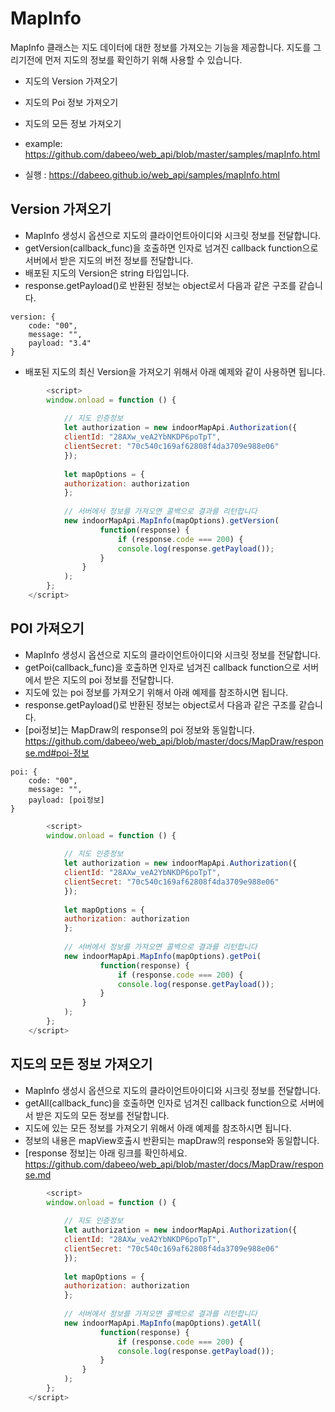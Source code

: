 # MapInfo

MapInfo 클래스는 지도 데이터에 대한 정보를 가져오는 기능을 제공합니다. 지도를 그리기전에 먼저 지도의 정보를 확인하기 위해 사용할 수 있습니다.   

- 지도의 Version 가져오기
- 지도의 Poi 정보 가져오기
- 지도의 모든 정보 가져오기

- example: https://github.com/dabeeo/web_api/blob/master/samples/mapInfo.html   
- 실행 : https://dabeeo.github.io/web_api/samples/mapInfo.html   

## Version 가져오기
- MapInfo 생성시 옵션으로 지도의 클라이언트아이디와 시크릿 정보를 전달합니다. 
- getVersion(callback_func)을 호출하면 인자로 넘겨진 callback function으로 서버에서 받은 지도의 버전 정보를 전달합니다. 
- 배포된 지도의 Version은 string 타입입니다.  
- response.getPayload()로 반환된 정보는  object로서 다음과 같은 구조를 같습니다. 
~~~
version: {
    code: "00",
    message: "",
    payload: "3.4"
}
~~~
- 배포된 지도의 최신 Version을 가져오기 위해서 아래 예제와 같이 사용하면 됩니다.  
~~~javascript
        <script>
        window.onload = function () {
        
            // 지도 인증정보
            let authorization = new indoorMapApi.Authorization({
            clientId: "28AXw_veA2YbNKDP6poTpT",
            clientSecret: "70c540c169af62808f4da3709e988e06"
            });
        
            let mapOptions = {
            authorization: authorization
            };
        
            // 서버에서 정보를 가져오면 콜백으로 결과를 리턴합니다
            new indoorMapApi.MapInfo(mapOptions).getVersion( 
                    function(response) {
                        if (response.code === 200) {
                        console.log(response.getPayload());
                    }
                }
            );
        };
    </script>
~~~

## POI 가져오기
- MapInfo 생성시 옵션으로 지도의 클라이언트아이디와 시크릿 정보를 전달합니다. 
- getPoi(callback_func)을 호출하면 인자로 넘겨진 callback function으로 서버에서 받은 지도의 poi 정보를 전달합니다. 
- 지도에 있는 poi 정보를 가져오기 위해서 아래 예제를 참조하시면 됩니다.
- response.getPayload()로 반환된 정보는  object로서 다음과 같은 구조를 같습니다.
- [poi정보]는 MapDraw의 response의 poi 정보와 동일합니다.   
    https://github.com/dabeeo/web_api/blob/master/docs/MapDraw/response.md#poi-정보  
~~~
poi: {
    code: "00",
    message: "",
    payload: [poi정보]
}
~~~
~~~javascript
        <script>
        window.onload = function () {
        
            // 지도 인증정보
            let authorization = new indoorMapApi.Authorization({
            clientId: "28AXw_veA2YbNKDP6poTpT",
            clientSecret: "70c540c169af62808f4da3709e988e06"
            });
        
            let mapOptions = {
            authorization: authorization
            };
        
            // 서버에서 정보를 가져오면 콜백으로 결과를 리턴합니다
            new indoorMapApi.MapInfo(mapOptions).getPoi( 
                    function(response) {
                        if (response.code === 200) {
                        console.log(response.getPayload());
                    }
                }
            );
        };
    </script>
~~~

## 지도의 모든 정보 가져오기
- MapInfo 생성시 옵션으로 지도의 클라이언트아이디와 시크릿 정보를 전달합니다.   
- getAll(callback_func)을 호출하면 인자로 넘겨진 callback function으로 서버에서 받은 지도의 모든 정보를 전달합니다.  
- 지도에 있는 모든 정보를 가져오기 위해서 아래 예제를 참조하시면 됩니다.  
- 정보의 내용은 mapView호출시 반환되는 mapDraw의 response와 동일합니다. 
- [response 정보]는 아래 링크를 확인하세요.    
    https://github.com/dabeeo/web_api/blob/master/docs/MapDraw/response.md

~~~javascript
        <script>
        window.onload = function () {
        
            // 지도 인증정보
            let authorization = new indoorMapApi.Authorization({
            clientId: "28AXw_veA2YbNKDP6poTpT",
            clientSecret: "70c540c169af62808f4da3709e988e06"
            });
        
            let mapOptions = {
            authorization: authorization
            };
        
            // 서버에서 정보를 가져오면 콜백으로 결과를 리턴합니다
            new indoorMapApi.MapInfo(mapOptions).getAll( 
                    function(response) {
                        if (response.code === 200) {
                        console.log(response.getPayload());
                    }
                }
            );
        };
    </script>
~~~
